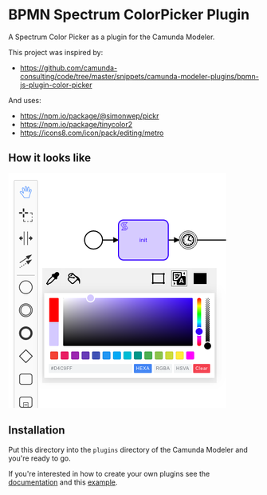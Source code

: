 # BPMN Spectrum ColorPicker Plugin

A Spectrum Color Picker as a plugin for the Camunda Modeler.

This project was inspired by:
- https://github.com/camunda-consulting/code/tree/master/snippets/camunda-modeler-plugins/bpmn-js-plugin-color-picker

And uses:
- https://npm.io/package/@simonwep/pickr
- https://npm.io/package/tinycolor2
- https://icons8.com/icon/pack/editing/metro

## How it looks like
![Screenshot](screenshot.png)


## Installation
Put this directory into the `plugins` directory of the Camunda Modeler and you're ready to go.

If you're interested in how to create your own plugins see the [documentation](https://github.com/camunda/camunda-modeler/tree/547-plugins/docs/plugins) and this [example](https://github.com/camunda/camunda-modeler-plugin-example).
